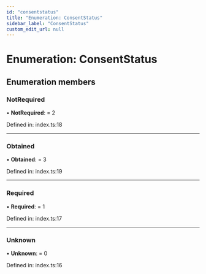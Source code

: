 ```yaml
---
id: "consentstatus"
title: "Enumeration: ConsentStatus"
sidebar_label: "ConsentStatus"
custom_edit_url: null
---
```


# Enumeration: ConsentStatus

## Enumeration members

### NotRequired

• **NotRequired**: = 2

Defined in: index.ts:18

___

### Obtained

• **Obtained**: = 3

Defined in: index.ts:19

___

### Required

• **Required**: = 1

Defined in: index.ts:17

___

### Unknown

• **Unknown**: = 0

Defined in: index.ts:16
